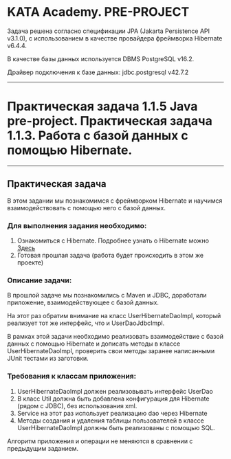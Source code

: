 # KATA Academy. PRE-PROJECT



Задача решена согласно спецификации JPA (Jakarta Persistence API v3.1.0), с использованием в качестве провайдера фреймворка Hibernate v6.4.4.

В качестве базы данных используется DBMS PostgreSQL v16.2.

Драйвер подключения к базе данных: jdbc.postgresql v42.7.2
___

# Практическая задача 1.1.5 Java pre-project. Практическая задача 1.1.3. Работа с базой данных c помощью Hibernate.

---
## Практическая задача

В этом задании мы познакомимся с фреймворком Hibernate и научимся взаимодействовать с помощью него с базой данных.

### Для выполнения задания необходимо:
1. Ознакомиться с Hibernate. Подробнее узнать о Hibernate можно [Здесь](https://hibernate.org/orm/)
2. Готовая прошлая задача (работа будет происходить в этом же проекте)

### Описание задачи:
В прошлой задаче мы познакомились с Maven и JDBC, доработали приложение, взаимодействующее с базой данных.

На этот раз обратим внимание на класс UserHibernateDaoImpl, который реализует тот же интерфейс, что и UserDaoJdbcImpl.

В рамках этой задачи необходимо реализовать взаимодействие с базой данных с помощью Hibernate и дописать методы в классе UserHibernateDaoImpl,
проверить свои методы заранее написанными JUnit тестами из заготовки.

### Требования к классам приложения:

1. UserHibernateDaoImpl должен реализовывать интерфейс UserDao
2. В класс Util должна быть добавлена конфигурация для Hibernate (рядом с JDBC), без использования xml.
3. Service на этот раз использует реализацию dao через Hibernate
4. Методы создания и удаления таблицы пользователей в классе UserHibernateDaoImpl должны быть реализованы с помощью SQL.

Алгоритм приложения и операции не меняются в сравнении с предыдущим заданием.
